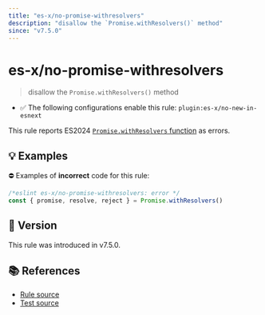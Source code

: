 ```yaml
---
title: "es-x/no-promise-withresolvers"
description: "disallow the `Promise.withResolvers()` method"
since: "v7.5.0"
---
```


# es-x/no-promise-withresolvers
> disallow the `Promise.withResolvers()` method

- ✅ The following configurations enable this rule: `plugin:es-x/no-new-in-esnext`

This rule reports ES2024 [`Promise.withResolvers` function](https://github.com/tc39/proposal-promise-with-resolvers) as errors.

## 💡 Examples

⛔ Examples of **incorrect** code for this rule:

<eslint-playground type="bad">

```js
/*eslint es-x/no-promise-withresolvers: error */
const { promise, resolve, reject } = Promise.withResolvers()
```

</eslint-playground>

## 🚀 Version

This rule was introduced in v7.5.0.

## 📚 References

- [Rule source](https://github.com/eslint-community/eslint-plugin-es-x/blob/master/lib/rules/no-promise-withresolvers.js)
- [Test source](https://github.com/eslint-community/eslint-plugin-es-x/blob/master/tests/lib/rules/no-promise-withresolvers.js)
